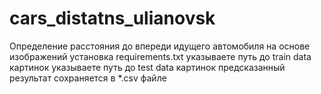 # cars_distatns_ulianovsk
 Определение расстояния до впереди идущего автомобиля на основе изображений
установка requirements.txt
указываете путь до train data картинок
указываете путь до test data картинок
предсказанный результат сохраняется в *.csv файле
